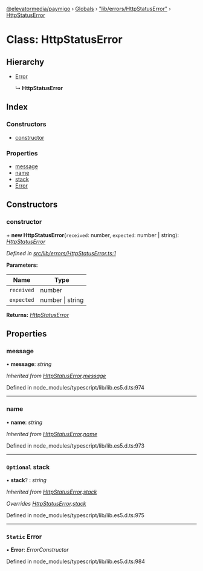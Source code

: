 [@elevatormedia/paymigo](../README.md) › [Globals](../globals.md) › ["lib/errors/HttpStatusError"](../modules/_lib_errors_httpstatuserror_.md) › [HttpStatusError](_lib_errors_httpstatuserror_.httpstatuserror.md)

# Class: HttpStatusError

## Hierarchy

-   [Error](_lib_errors_httpstatuserror_.httpstatuserror.md#static-error)

    ↳ **HttpStatusError**

## Index

### Constructors

-   [constructor](_lib_errors_httpstatuserror_.httpstatuserror.md#constructor)

### Properties

-   [message](_lib_errors_httpstatuserror_.httpstatuserror.md#message)
-   [name](_lib_errors_httpstatuserror_.httpstatuserror.md#name)
-   [stack](_lib_errors_httpstatuserror_.httpstatuserror.md#optional-stack)
-   [Error](_lib_errors_httpstatuserror_.httpstatuserror.md#static-error)

## Constructors

### constructor

\+ **new HttpStatusError**(`received`: number, `expected`: number | string): _[HttpStatusError](_lib_errors_httpstatuserror_.httpstatuserror.md)_

_Defined in [src/lib/errors/HttpStatusError.ts:1](https://github.com/ELEVATORmedia/paymigo/blob/02f279b/src/lib/errors/HttpStatusError.ts#L1)_

**Parameters:**

| Name       | Type                 |
| ---------- | -------------------- |
| `received` | number               |
| `expected` | number &#124; string |

**Returns:** _[HttpStatusError](_lib_errors_httpstatuserror_.httpstatuserror.md)_

## Properties

### message

• **message**: _string_

_Inherited from [HttpStatusError](_lib_errors_httpstatuserror_.httpstatuserror.md).[message](_lib_errors_httpstatuserror_.httpstatuserror.md#message)_

Defined in node_modules/typescript/lib/lib.es5.d.ts:974

---

### name

• **name**: _string_

_Inherited from [HttpStatusError](_lib_errors_httpstatuserror_.httpstatuserror.md).[name](_lib_errors_httpstatuserror_.httpstatuserror.md#name)_

Defined in node_modules/typescript/lib/lib.es5.d.ts:973

---

### `Optional` stack

• **stack**? : _string_

_Inherited from [HttpStatusError](_lib_errors_httpstatuserror_.httpstatuserror.md).[stack](_lib_errors_httpstatuserror_.httpstatuserror.md#optional-stack)_

_Overrides [HttpStatusError](_lib_errors_httpstatuserror_.httpstatuserror.md).[stack](_lib_errors_httpstatuserror_.httpstatuserror.md#optional-stack)_

Defined in node_modules/typescript/lib/lib.es5.d.ts:975

---

### `Static` Error

▪ **Error**: _ErrorConstructor_

Defined in node_modules/typescript/lib/lib.es5.d.ts:984
